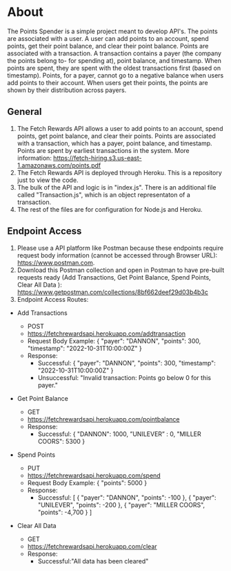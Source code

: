 # About
The Points Spender is a simple project meant to develop API's. The points are associated with a user. A user can add points to an account, spend points, get their point balance, and clear their point balance. Points are associated with a transaction. A transaction contains a payer (the company the points belong to- for spending at), point balance, and timestamp. When points are spent, they are spent with the oldest transactions first (based on timestamp). Points, for a payer, cannot go to a negative balance when users add points to their account. When users get their points, the points are shown by their distribution across payers. 

## General
1. The Fetch Rewards API allows a user to add points to an account, spend points, get point balance, and clear their points. Points are associated with a transaction, which has a payer, point balance, and timestamp. Points are spent by earliest transactions in the system. More information: https://fetch-hiring.s3.us-east-1.amazonaws.com/points.pdf
2. The Fetch Rewards API is deployed through Heroku. This is a repository just to view the code. 
3. The bulk of the API and logic is in "index.js". There is an additional file called "Transaction.js", which is an object representaton of a transaction.
4. The rest of the files are for configuration for Node.js and Heroku.

## Endpoint Access
1. Please use a API platform like Postman because these endpoints require request body information (cannot be accessed through Browser URL): https://www.postman.com.
2. Download this Postman collection and open in Postman to have pre-built requests ready (Add Transactions, Get Point Balance, Spend Points, Clear All Data
): https://www.getpostman.com/collections/8bf662deef29d03b4b3c 
3. Endpoint Access Routes:
* Add Transactions
  * POST
  * https://fetchrewardsapi.herokuapp.com/addtransaction 
  * Request Body Example: { "payer": "DANNON", "points": 300, "timestamp": "2022-10-31T10:00:00Z" }
  * Response:
    * Successful: { "payer": "DANNON", "points": 300, "timestamp": "2022-10-31T10:00:00Z" }
    * Unsuccessful: "Invalid transaction: Points go below 0 for this payer."
* Get Point Balance
  * GET
  * https://fetchrewardsapi.herokuapp.com/pointbalance
  * Response:
    * Successful:
  {
    "DANNON": 1000, 
    ”UNILEVER” : 0,
    "MILLER COORS": 5300 
  }
* Spend Points
  * PUT
  * https://fetchrewardsapi.herokuapp.com/spend
  * Request Body Example: { "points": 5000 }
  * Response:
    * Successful:
[
{ "payer": "DANNON", "points": -100 },
{ "payer": "UNILEVER", "points": -200 },
{ "payer": "MILLER COORS", "points": -4,700 }
]

* Clear All Data
  * GET
  * https://fetchrewardsapi.herokuapp.com/clear
  * Response:
    * Successful:"All data has been cleared"

